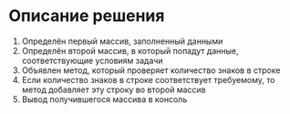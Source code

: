 # Описание решения

1. Определён первый массив, заполненный данными
1. Определён второй массив, в который попадут данные, соответствующие условиям задачи
1. Объявлен метод, который проверяет количество знаков в строке
1. Если количество знаков в строке соответствует требуемому, то метод добавляет эту строку во второй массив
1. Вывод получившегося массива в консоль